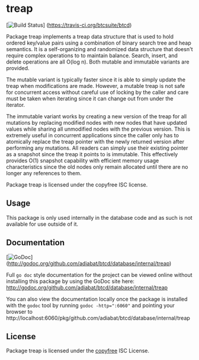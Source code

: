 treap
=====

[![Build Status](https://travis-ci.org/btcsuite/btcd.png?branch=master)]
(https://travis-ci.org/btcsuite/btcd)

Package treap implements a treap data structure that is used to hold ordered
key/value pairs using a combination of binary search tree and heap semantics.
It is a self-organizing and randomized data structure that doesn't require
complex operations to to maintain balance.  Search, insert, and delete
operations are all O(log n).  Both mutable and immutable variants are provided.

The mutable variant is typically faster since it is able to simply update the
treap when modifications are made.  However, a mutable treap is not safe for
concurrent access without careful use of locking by the caller and care must be
taken when iterating since it can change out from under the iterator.

The immutable variant works by creating a new version of the treap for all
mutations by replacing modified nodes with new nodes that have updated values
while sharing all unmodified nodes with the previous version.  This is extremely
useful in concurrent applications since the caller only has to atomically
replace the treap pointer with the newly returned version after performing any
mutations.  All readers can simply use their existing pointer as a snapshot
since the treap it points to is immutable.  This effectively provides O(1)
snapshot capability with efficient memory usage characteristics since the old
nodes only remain allocated until there are no longer any references to them.

Package treap is licensed under the copyfree ISC license.

## Usage

This package is only used internally in the database code and as such is not
available for use outside of it.

## Documentation

[![GoDoc](https://godoc.org/github.com/adiabat/btcd/database/internal/treap?status.png)]
(http://godoc.org/github.com/adiabat/btcd/database/internal/treap)

Full `go doc` style documentation for the project can be viewed online without
installing this package by using the GoDoc site here:
http://godoc.org/github.com/adiabat/btcd/database/internal/treap

You can also view the documentation locally once the package is installed with
the `godoc` tool by running `godoc -http=":6060"` and pointing your browser to
http://localhost:6060/pkg/github.com/adiabat/btcd/database/internal/treap

## License

Package treap is licensed under the [copyfree](http://copyfree.org) ISC
License.
